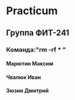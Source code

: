 # Practicum

## Группа ФИТ-241
### Команда:"rm -rf * "

#### Марютин Максим

#### Чвалюк Иван

#### Зюзин Дмитрий
